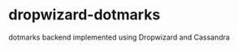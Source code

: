dropwizard-dotmarks
===================

dotmarks backend implemented using Dropwizard and Cassandra
